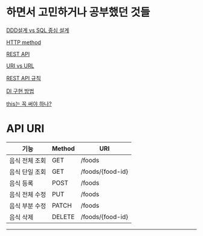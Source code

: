 # 하면서 고민하거나 공부했던 것들
[DDD설계 vs SQL 중심 설계](https://diary-blockchain.tistory.com/283)

[HTTP method](https://diary-blockchain.tistory.com/293)

[REST API](https://diary-blockchain.tistory.com/294)

[URI vs URL](https://diary-blockchain.tistory.com/296)

[REST API 규칙](https://diary-blockchain.tistory.com/297)

[DI 구현 방법](https://diary-blockchain.tistory.com/300)

[this는 꼭 써야 하나?](https://diary-blockchain.tistory.com/303)



# API URI
| 기능 |  Method | URI              |
|------|---------|------------------|
| 음식 전체 조회 | GET | /foods           |
| 음식 단일 조회 | GET | /foods/{food-id} |
| 음식 등록 | POST | /foods           |
| 음식 전체 수정 | PUT | /foods           |
| 음식 부분 수정 | PATCH | /foods           |
| 음식 삭제 | DELETE | /foods/{food-id} |
---

